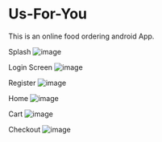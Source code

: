 # Us-For-You
This is an online food ordering android App.

Splash
![image](https://github.com/Iraqoze/Us-For-You/blob/main/app/src/main/res/Screenshots/splash.jpeg?raw=true)

Login Screen
![image](https://github.com/Iraqoze/Us-For-You/blob/main/app/src/main/res/Screenshots/login.jpeg?raw=true)

Register
![image](https://github.com/Iraqoze/Us-For-You/blob/main/app/src/main/res/Screenshots/register.jpeg?raw=true)

Home
![image](https://github.com/Iraqoze/Us-For-You/blob/main/app/src/main/res/Screenshots/home.jpeg?raw=true)

Cart
![image](https://github.com/Iraqoze/Us-For-You/blob/main/app/src/main/res/Screenshots/cart.jpeg?raw=true)

Checkout
![image](https://github.com/Iraqoze/Us-For-You/blob/main/app/src/main/res/Screenshots/checkout.jpeg?raw=true)


